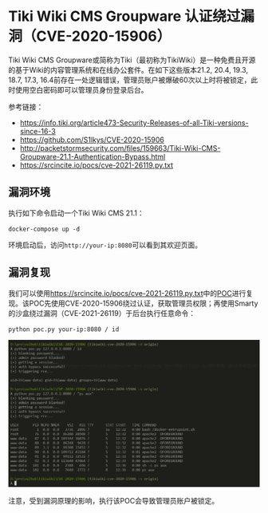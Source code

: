 # Tiki Wiki CMS Groupware 认证绕过漏洞（CVE-2020-15906）

Tiki Wiki CMS Groupware或简称为Tiki（最初称为TikiWiki）是一种免费且开源的基于Wiki的内容管理系统和在线办公套件。在如下这些版本21.2, 20.4, 19.3, 18.7, 17.3, 16.4前存在一处逻辑错误，管理员账户被爆破60次以上时将被锁定，此时使用空白密码即可以管理员身份登录后台。

参考链接：

- https://info.tiki.org/article473-Security-Releases-of-all-Tiki-versions-since-16-3
- https://github.com/S1lkys/CVE-2020-15906
- http://packetstormsecurity.com/files/159663/Tiki-Wiki-CMS-Groupware-21.1-Authentication-Bypass.html
- https://srcincite.io/pocs/cve-2021-26119.py.txt

## 漏洞环境

执行如下命令启动一个Tiki Wiki CMS 21.1：

```
docker-compose up -d
```

环境启动后，访问`http://your-ip:8080`可以看到其欢迎页面。

## 漏洞复现

我们可以使用<https://srcincite.io/pocs/cve-2021-26119.py.txt>中的[POC](poc.py)进行复现。该POC先使用CVE-2020-15906绕过认证，获取管理员权限；再使用Smarty的沙盒绕过漏洞（CVE-2021-26119）于后台执行任意命令：

```shell
python poc.py your-ip:8080 / id
```

![](1.png)

注意，受到漏洞原理的影响，执行该POC会导致管理员账户被锁定。
